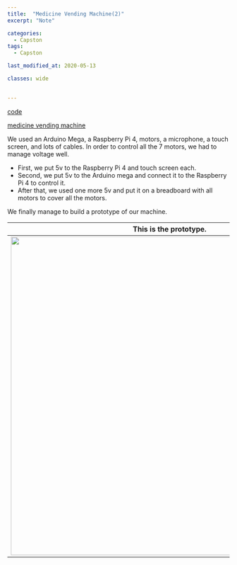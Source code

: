 ```yaml
---
title:  "Medicine Vending Machine(2)"
excerpt: "Note"

categories:
  - Capston
tags:
  - Capston

last_modified_at: 2020-05-13

classes: wide
  

---
```


[code](https://github.com/sammiee5311/medicine_vending_machine)

[medicine vending machine](https://sammiee5311.github.io/capston/Medicine-Vending-Machine/)

We used an Arduino Mega, a Raspberry Pi 4, motors, a microphone, a touch screen, and lots of cables. In order to control all the 7 motors, we had to manage voltage well. <br>

- First, we put 5v to the Raspberry Pi 4 and touch screen each. 
- Second, we put 5v to the Arduino mega and connect it to the Raspberry Pi 4 to control it.
- After that, we used one more 5v and put it on a breadboard with all motors to cover all the motors.

We finally manage to build a prototype of our machine. <br>

| This is the prototype. |
| :------------: |
| <img src="/assets/images/medicine_vending_machine/prototype_test.gif" width="720">  |
